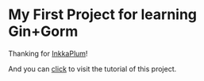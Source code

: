 # My First Project for learning Gin+Gorm

Thanking for [InkkaPlum](https://github.com/Slumhee)!

And you can [click](https://github.com/Slumhee/Web003Gin-01_gingormtutorials) to visit the tutorial of this project.
